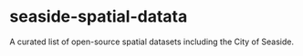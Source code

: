 # seaside-spatial-datata
A curated list of open-source spatial datasets including the City of Seaside.
